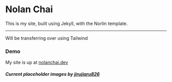 # Nolan Chai

This is my site, built using Jekyll, with the Norlin template.
* * *
Will be transferring over using Tailwind

### Demo

My site is up at [nolanchai.dev](https://nolanchai.dev/)

##### Current placeholder images by [jirujiaru826](https://twitter.com/jirujiaru826)
